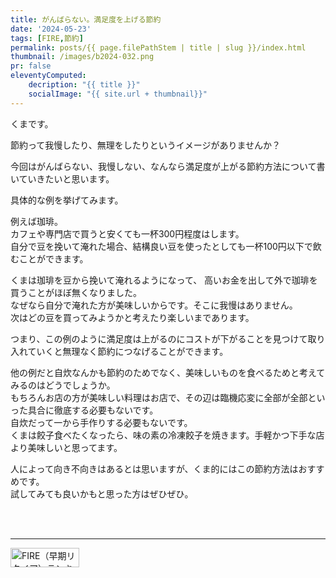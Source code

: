 ```yaml
---
title: がんばらない。満足度を上げる節約
date: '2024-05-23'
tags: [FIRE,節約]
permalink: posts/{{ page.filePathStem | title | slug }}/index.html
thumbnail: /images/b2024-032.png
pr: false
eleventyComputed:
    decription: "{{ title }}"
    socialImage: "{{ site.url + thumbnail}}"
---
```


くまです。

節約って我慢したり、無理をしたりというイメージがありませんか？

今回はがんばらない、我慢しない、なんなら満足度が上がる節約方法について書いていきたいと思います。

具体的な例を挙げてみます。

例えば珈琲。<br/>
カフェや専門店で買うと安くても一杯300円程度はします。<br/>
自分で豆を挽いて淹れた場合、結構良い豆を使ったとしても一杯100円以下で飲むことができます。

くまは珈琲を豆から挽いて淹れるようになって、
高いお金を出して外で珈琲を買うことがほぼ無くなりました。<br/>
なぜなら自分で淹れた方が美味しいからです。そこに我慢はありません。<br/>
次はどの豆を買ってみようかと考えたり楽しいまであります。

つまり、この例のように満足度は上がるのにコストが下がることを見つけて取り入れていくと無理なく節約につなげることができます。<br/>

他の例だと自炊なんかも節約のためでなく、美味しいものを食べるためと考えてみるのはどうでしょうか。<br/>
もちろんお店の方が美味しい料理はお店で、その辺は臨機応変に全部が全部といった具合に徹底する必要もないです。<br/>
自炊だって一から手作りする必要もないです。<br/>
くまは餃子食べたくなったら、味の素の冷凍餃子を焼きます。手軽かつ下手な店より美味しいと思ってます。

人によって向き不向きはあるとは思いますが、くま的にはこの節約方法はおすすめです。<br/>
試してみても良いかもと思った方はぜひぜひ。





<br/>
<br/>
<hr/>




<a href="https://blog.with2.net/link/?id=2111205&cid=5493" title="FIRE（早期リタイア）ランキング"><img alt="FIRE（早期リタイア）ランキング" width="110" height="31" src="https://blog.with2.net/img/banner/c/banner_1/br_c_5493_1.gif"></a>

